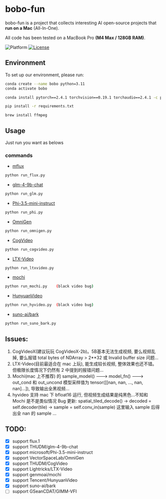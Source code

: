 # bobo-fun

bobo-fun is a project that collects interesting AI open-source projects that **run on a Mac** (All-In-One).

All code has been tested on a MacBook Pro **(M4 Max / 128GB RAM)**.

![Platform](https://img.shields.io/badge/platform-macOS-blue?style=flat-square)
[![License](https://img.shields.io/badge/License-Apache%202.0-blue.svg)](https://opensource.org/license/apache-2-0)

## Environment
To set up our environment, please run:
```sh
conda create --name bobo python=3.11
conda activate bobo
```
```sh
conda install pytorch==2.4.1 torchvision==0.19.1 torchaudio==2.4.1 -c pytorch
```
```sh
pip install -r requirements.txt
```
```sh
brew install ffmpeg
```

## Usage
Just run you want as belows

### commands

- [mflux](https://github.com/filipstrand/mflux)
```sh
python run_flux.py
```

- [glm-4-9b-chat](https://huggingface.co/THUDM/glm-4-9b-chat)
```sh
python run_glm.py
```

- [Phi-3.5-mini-instruct](https://huggingface.co/microsoft/Phi-3.5-mini-instruct)
```sh
python run_phi.py
```

- [OmniGen](https://github.com/VectorSpaceLab/OmniGen)
```sh
python run_omnigen.py
```

- [CogVideo](https://github.com/THUDM/CogVideo)
```sh
python run_cogvideo.py
```

- [LTX-Video](https://github.com/Lightricks/LTX-Video)
```sh
python run_ltxvideo.py
```
- [mochi](https://github.com/genmoai/mochi)
```sh
python run_mochi.py    (black video bug)
```
- [HunyuanVideo](https://github.com/Tencent/HunyuanVideo)
```sh
python run_hyvideo.py  (black video bug)
```
- [suno-ai/bark](https://github.com/suno-ai/bark)
```sh
python run_suno_bark.py
```

## Issues:
1. CogVideoX(建议玩玩 CogVideoX-2b)。5B基本无法生成视频, 要么视频乱掉, 要么报错 total bytes of NDArray > 2**32 或 Invalid buffer size 问题...
2. LTX-Video(目前最适合在 mac 上玩), 能生成较长视频, 整体效果也还不错。 但极限长度情况下仍然有 2 中提到的报错问题...
3. Mochi(mac 上不推荐) 的 sample_model() ---> model_fn() ---> out_cond 和 out_uncond 模型采样值为 tensor([[nan, nan,  ..., nan, nan]...]), 导致输出全黑视频...
4. hyvideo 支持 mac 下 bfloat16 运行, 但视频生成结果是纯黑色...不知和 Mochi 是不是类似情况
   Bug 更新: spatial_tiled_decode() -> decoded = self.decoder(tile) -> sample = self.conv_in(sample) 这里输入 sample 后得出全 nan 的 sample ...


## TODO:
- [x] support flux.1
- [x] support THUDM/glm-4-9b-chat
- [x] support microsoft/Phi-3.5-mini-instruct
- [x] support VectorSpaceLab/OmniGen
- [x] support THUDM/CogVideo
- [X] support Lightricks/LTX-Video
- [X] support genmoai/mochi
- [X] support Tencent/HunyuanVideo
- [X] support suno-ai/bark
- [ ] support GSeanCDAT/GIMM-VFI
<!-- - [ ] support k4yt3x/video2x -->
<!-- - [ ] support RVC-Boss/GPT-SoVITS -->
<!-- - [ ] support facebookresearch/audiocraft -->
<!-- - [ ] support haoheliu/AudioLDM2 -->
